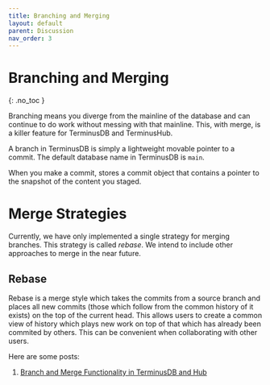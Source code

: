 ```yaml
---
title: Branching and Merging
layout: default
parent: Discussion
nav_order: 3
---
```

# Branching and Merging

{: .no_toc }

Branching means you diverge from the mainline of the database and can continue to do work without messing with that mainline. This, with merge, is a killer feature for TerminusDB and TerminusHub.

A branch in TerminusDB is simply a lightweight movable pointer to a commit. The default database name in TerminusDB is `main`. 

When you make a commit,  stores a commit object that contains a pointer to the snapshot of the content you staged. 



# Merge Strategies

Currently, we have only implemented a single strategy for merging branches. This strategy is called *rebase*. We intend to include other approaches to merge in the near future.

## [](https://terminusdb.com/docs/terminushub/user-guide/revision-control/merging/#rebase)Rebase

Rebase is a merge style which takes the commits from a source branch and places all new commits (those which follow from the common history of it exists) on the top of the current head. This allows users to create a common view of history which plays new work on top of that which has already been commited by others. This can be convenient when collaborating with other users.

Here are some posts:

1. [Branch and Merge Functionality in TerminusDB and Hub](https://www.youtube.com/watch?v=YY1usMBuNSU)


